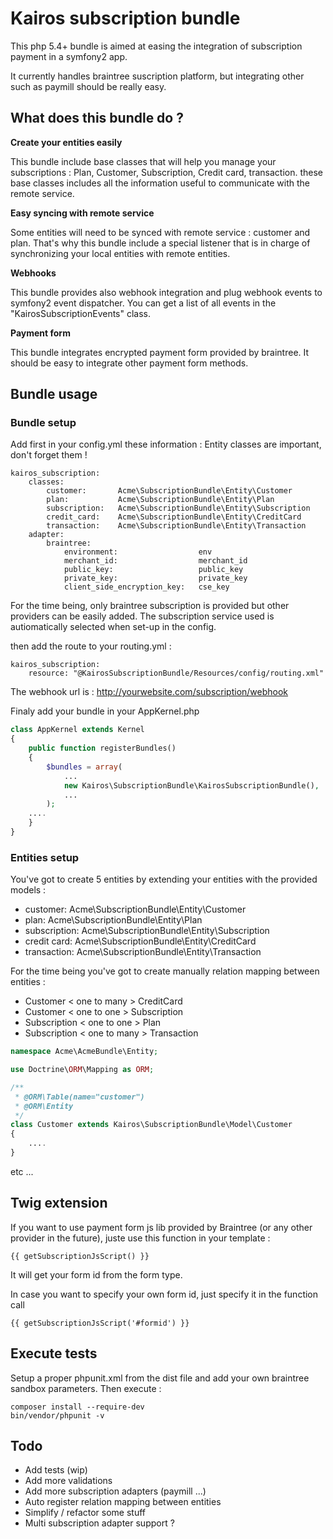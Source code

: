 # Kairos subscription bundle

This php 5.4+ bundle is aimed at easing the integration of subscription payment in a symfony2 app.

It currently handles braintree suscription platform, but integrating other such as paymill should be really easy.

## What does this bundle do ?

**Create your entities easily**

This bundle include base classes that will help you manage your subscriptions : Plan, Customer, Subscription, Credit card, transaction.
these base classes includes all the information useful to communicate with the remote service.

**Easy syncing with remote service**

Some entities will need to be synced with remote service : customer and plan. That's why this bundle include a special
listener that is in charge of synchronizing your local entities with remote entities.

**Webhooks**

This bundle provides also webhook integration and plug webhook events to symfony2 event dispatcher.
You can get a list of all events in the "KairosSubscriptionEvents" class.

**Payment form**

This bundle integrates encrypted payment form provided by braintree. It should be easy to integrate other payment form methods.

## Bundle usage


### Bundle setup

Add first in your config.yml these information :
Entity classes are important, don't forget them !

```
kairos_subscription:
    classes:
        customer:       Acme\SubscriptionBundle\Entity\Customer
        plan:           Acme\SubscriptionBundle\Entity\Plan
        subscription:   Acme\SubscriptionBundle\Entity\Subscription
        credit_card:    Acme\SubscriptionBundle\Entity\CreditCard
        transaction:    Acme\SubscriptionBundle\Entity\Transaction
    adapter:
        braintree:
            environment:                  env
            merchant_id:                  merchant_id
            public_key:                   public_key
            private_key:                  private_key
            client_side_encryption_key:   cse_key
```

For the time being, only braintree subscription is provided but other providers can be easily added.
The subscription service used is autiomatically selected when set-up in the config.


then add the route to your routing.yml :
```
kairos_subscription:
    resource: "@KairosSubscriptionBundle/Resources/config/routing.xml"
```
The webhook url is : http://yourwebsite.com/subscription/webhook


Finaly add your bundle in your AppKernel.php

```php
class AppKernel extends Kernel
{
    public function registerBundles()
    {
        $bundles = array(
            ...
            new Kairos\SubscriptionBundle\KairosSubscriptionBundle(),
            ...
        );
    ....
    }
}
```


### Entities setup

You've got to create 5 entities by extending your entities with the provided models :
* customer:       Acme\SubscriptionBundle\Entity\Customer
* plan:           Acme\SubscriptionBundle\Entity\Plan
* subscription:   Acme\SubscriptionBundle\Entity\Subscription
* credit card:    Acme\SubscriptionBundle\Entity\CreditCard
* transaction:    Acme\SubscriptionBundle\Entity\Transaction

For the time being you've got to create manually relation mapping between entities :
* Customer < one to many > CreditCard
* Customer < one to one > Subscription
* Subscription < one to one > Plan
* Subscription < one to many > Transaction


```php
namespace Acme\AcmeBundle\Entity;

use Doctrine\ORM\Mapping as ORM;

/**
 * @ORM\Table(name="customer")
 * @ORM\Entity
 */
class Customer extends Kairos\SubscriptionBundle\Model\Customer
{
    ....
}

```

etc ...

## Twig extension

If you want to use payment form js lib provided by Braintree (or any other provider in the future), juste use this function in your template :

 ```
 {{ getSubscriptionJsScript() }}
 ```
It will get your form id from the form type.

In case you want to specify your own form id, just specify it in the function call

 ```
 {{ getSubscriptionJsScript('#formid') }}
 ```

## Execute tests

Setup a proper phpunit.xml from the dist file and add your own braintree sandbox parameters.
Then execute :

 ```
 composer install --require-dev
 bin/vendor/phpunit -v
 ```


## Todo

* Add tests (wip)
* Add more validations
* Add more subscription adapters (paymill ...)
* Auto register relation mapping between entities
* Simplify / refactor some stuff
* Multi subscription adapter support ?